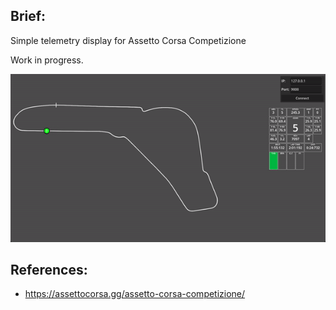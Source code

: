 ## Brief:

Simple telemetry display for Assetto Corsa Competizione

Work in progress.

![](docs/godot-learning-acc-telemetry.gif)
	
## References:
* https://assettocorsa.gg/assetto-corsa-competizione/